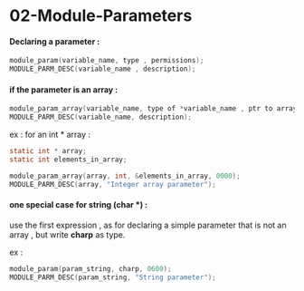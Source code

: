# 02-Module-Parameters

#### Declaring a parameter :

```c
module_param(variable_name, type , permissions);
MODULE_PARM_DESC(variable_name , description);
```

#### if the parameter is an array : 

```c
module_param_array(variable_name, type of *variable_name , ptr to arraySize , permissions);
MODULE_PARM_DESC(variable_name, description);
```
ex : for an int * array :

```c
static int * array;
static int elements_in_array;

module_param_array(array, int, &elements_in_array, 0000);
MODULE_PARM_DESC(array, "Integer array parameter");
```

####  one special case for string (char *) :

use the first expression , as for declaring a simple parameter that is not an array , but write **charp** as type.

ex :
```c
module_param(param_string, charp, 0600);
MODULE_PARM_DESC(param_string, "String parameter");

```




